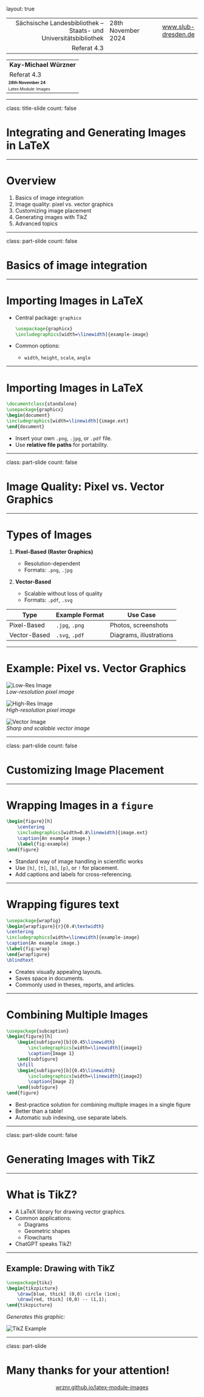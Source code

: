 layout: true
  
<div class="my-header"></div>

<div class="my-footer">
  <table>
    <tr>
      <td style="text-align:right">Sächsische Landesbibliothek – Staats- und Universitätsbibliothek</td>
      <td>28th November 2024</td>
      <td style="text-align:right"><a href="https://www.slub-dresden.de/">www.slub-dresden.de</a></td>
    </tr>
    <tr>
      <td style="text-align:right">Referat 4.3</td>
      <td />
    </tr>
  </table>
</div>

<div class="my-title-footer">
  <table>
    <tr>
      <td style="text-align:left"><b>Kay-Michael Würzner</b></td>
    </tr>
    <tr>
      <td style="text-align:left">Referat 4.3</td>
    </tr>
    <tr>
      <td style="font-size:8pt"><b>28th November 24</b></td>
    </tr>
    <tr>
      <td style="font-size:8pt">Latex Module: Images</td>
    </tr>
  </table>
</div>

---

class: title-slide
count: false

# Integrating and Generating Images in LaTeX

---

# Overview

1. Basics of image integration
2. Image quality: pixel vs. vector graphics
3. Customizing image placement
4. Generating images with TikZ
5. Advanced topics

---

class: part-slide
count: false

# Basics of image integration

---

# Importing Images in LaTeX

- Central package: `graphicx`
  ```latex
  \usepackage{graphicx}
  \includegraphics[width=\linewidth]{example-image}
  ```

- Common options:
  - `width`, `height`, `scale`, `angle`

---

# Importing Images in LaTeX

```latex
\documentclass{standalone}
\usepackage{graphicx}
\begin{document}
\includegraphics[width=\linewidth]{image.ext}
\end{document}
```

- Insert your own `.png`, `.jpg`, or `.pdf` file.
- Use **relative file paths** for portability.

---

class: part-slide
count: false

# Image Quality: Pixel vs. Vector Graphics

---

# Types of Images

1. **Pixel-Based (Raster Graphics)**
   - Resolution-dependent
   - Formats: `.png`, `.jpg`

2. **Vector-Based**
   - Scalable without loss of quality
   - Formats: `.pdf`, `.svg`

| Type        | Example Format | Use Case          |
|-------------|----------------|------------------------|
| Pixel-Based | `.jpg`, `.png` | Photos, screenshots   |
| Vector-Based| `.svg`, `.pdf` | Diagrams, illustrations|

---

# Example: Pixel vs. Vector Graphics

![Low-Res Image](img/low-res-example.jpg)  
*Low-resolution pixel image*

![High-Res Image](img/high-res-example.jpg)  
*High-resolution pixel image*

![Vector Image](img/vector-example.svg)  
*Sharp and scalable vector image*

---

class: part-slide
count: false

# Customizing Image Placement

---

# Wrapping Images in a `figure`

```latex
\begin{figure}[h]
    \centering
    \includegraphics[width=0.8\linewidth]{image.ext}
    \caption{An example image.}
    \label{fig:example}
\end{figure}
```

- Standard way of image handling in scientific works
- Use `[h]`, `[t]`, `[b]`, `[p]`, or `!` for placement.
- Add captions and labels for cross-referencing.

---

# Wrapping figures text

```latex
\usepackage{wrapfig}
\begin{wrapfigure}{r}{0.4\textwidth}
\centering
\includegraphics[width=\linewidth]{example-image}
\caption{An example image.}
\label{fig:wrap}
\end{wrapfigure}
\blindtext
```

- Creates visually appealing layouts.
- Saves space in documents.
- Commonly used in theses, reports, and articles.

---

# Combining Multiple Images

```latex
\usepackage{subcaption}
\begin{figure}[h]
    \begin{subfigure}[b]{0.45\linewidth}
        \includegraphics[width=\linewidth]{image1}
        \caption{Image 1}
    \end{subfigure}
    \hfill
    \begin{subfigure}[b]{0.45\linewidth}
        \includegraphics[width=\linewidth]{image2}
        \caption{Image 2}
    \end{subfigure}
\end{figure}
```

- Best-practice solution for combining multiple images in a single figure
- Better than a table!
- Automatic sub indexing, use separate labels.

---

class: part-slide
count: false

# Generating Images with TikZ

---

# What is TikZ?

- A LaTeX library for drawing vector graphics.
- Common applications:
  - Diagrams
  - Geometric shapes
  - Flowcharts
- ChatGPT speaks TikZ!

---

## Example: Drawing with TikZ

```latex
\usepackage{tikz}
\begin{tikzpicture}
    \draw[blue, thick] (0,0) circle (1cm);
    \draw[red, thick] (0,0) -- (1,1);
\end{tikzpicture}
```

*Generates this graphic:*

![TikZ Example](img/vector-example.svg)

---

class: part-slide

# Many thanks for your attention!

<center>
<a href="https://wrznr.github.io/latex-module-images/">wrznr.github.io/latex-module-images</a>
</center>
